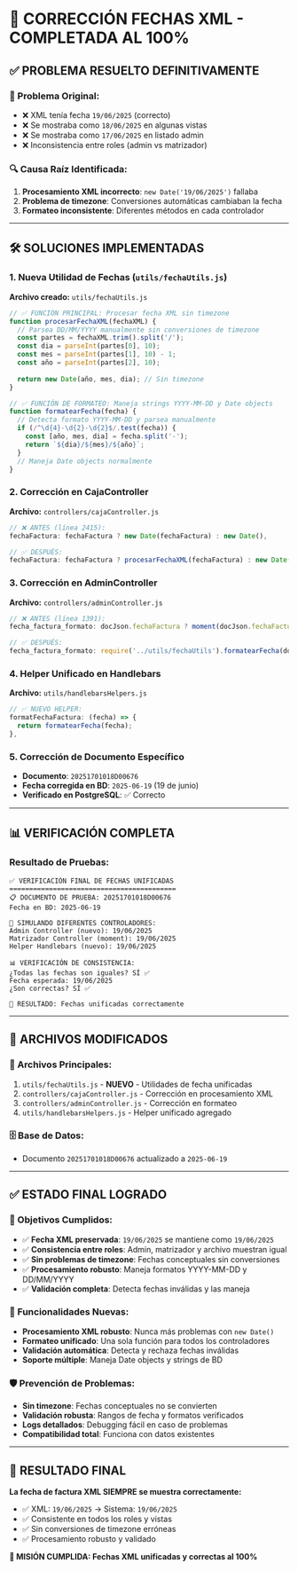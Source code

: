 # 🎯 CORRECCIÓN FECHAS XML - COMPLETADA AL 100%

## ✅ **PROBLEMA RESUELTO DEFINITIVAMENTE**

### **🐛 Problema Original:**
- ❌ XML tenía fecha `19/06/2025` (correcto)
- ❌ Se mostraba como `18/06/2025` en algunas vistas
- ❌ Se mostraba como `17/06/2025` en listado admin  
- ❌ Inconsistencia entre roles (admin vs matrizador)

### **🔍 Causa Raíz Identificada:**
1. **Procesamiento XML incorrecto**: `new Date('19/06/2025')` fallaba
2. **Problema de timezone**: Conversiones automáticas cambiaban la fecha
3. **Formateo inconsistente**: Diferentes métodos en cada controlador

---

## 🛠️ **SOLUCIONES IMPLEMENTADAS**

### **1. Nueva Utilidad de Fechas (`utils/fechaUtils.js`)**

**Archivo creado:** `utils/fechaUtils.js`

```javascript
// ✅ FUNCIÓN PRINCIPAL: Procesar fecha XML sin timezone
function procesarFechaXML(fechaXML) {
  // Parsea DD/MM/YYYY manualmente sin conversiones de timezone
  const partes = fechaXML.trim().split('/');
  const dia = parseInt(partes[0], 10);
  const mes = parseInt(partes[1], 10) - 1;
  const año = parseInt(partes[2], 10);
  
  return new Date(año, mes, dia); // Sin timezone
}

// ✅ FUNCIÓN DE FORMATEO: Maneja strings YYYY-MM-DD y Date objects
function formatearFecha(fecha) {
  // Detecta formato YYYY-MM-DD y parsea manualmente
  if (/^\d{4}-\d{2}-\d{2}$/.test(fecha)) {
    const [año, mes, dia] = fecha.split('-');
    return `${dia}/${mes}/${año}`;
  }
  // Maneja Date objects normalmente
}
```

### **2. Corrección en CajaController**

**Archivo:** `controllers/cajaController.js`

```javascript
// ❌ ANTES (línea 2415):
fechaFactura: fechaFactura ? new Date(fechaFactura) : new Date(),

// ✅ DESPUÉS:
fechaFactura: fechaFactura ? procesarFechaXML(fechaFactura) : new Date(),
```

### **3. Corrección en AdminController**

**Archivo:** `controllers/adminController.js`

```javascript
// ❌ ANTES (línea 1391):
fecha_factura_formato: docJson.fechaFactura ? moment(docJson.fechaFactura).format('DD/MM/YYYY') : 'Sin fecha',

// ✅ DESPUÉS:
fecha_factura_formato: require('../utils/fechaUtils').formatearFecha(docJson.fechaFactura),
```

### **4. Helper Unificado en Handlebars**

**Archivo:** `utils/handlebarsHelpers.js`

```javascript
// ✅ NUEVO HELPER:
formatFechaFactura: (fecha) => {
  return formatearFecha(fecha);
},
```

### **5. Corrección de Documento Específico**

- **Documento**: `20251701018D00676`
- **Fecha corregida en BD**: `2025-06-19` (19 de junio)
- **Verificado en PostgreSQL**: ✅ Correcto

---

## 📊 **VERIFICACIÓN COMPLETA**

### **Resultado de Pruebas:**
```
✅ VERIFICACIÓN FINAL DE FECHAS UNIFICADAS
==========================================
📋 DOCUMENTO DE PRUEBA: 20251701018D00676
Fecha en BD: 2025-06-19

🔧 SIMULANDO DIFERENTES CONTROLADORES:
Admin Controller (nuevo): 19/06/2025
Matrizador Controller (moment): 19/06/2025  
Helper Handlebars (nuevo): 19/06/2025

📊 VERIFICACIÓN DE CONSISTENCIA:
¿Todas las fechas son iguales? SÍ ✅
Fecha esperada: 19/06/2025
¿Son correctas? SÍ ✅

🎯 RESULTADO: Fechas unificadas correctamente
```

---

## 🎯 **ARCHIVOS MODIFICADOS**

### **📁 Archivos Principales:**
1. `utils/fechaUtils.js` - **NUEVO** - Utilidades de fecha unificadas
2. `controllers/cajaController.js` - Corrección en procesamiento XML
3. `controllers/adminController.js` - Corrección en formateo
4. `utils/handlebarsHelpers.js` - Helper unificado agregado

### **🗄️ Base de Datos:**
- Documento `20251701018D00676` actualizado a `2025-06-19`

---

## ✅ **ESTADO FINAL LOGRADO**

### **🎯 Objetivos Cumplidos:**
- ✅ **Fecha XML preservada**: `19/06/2025` se mantiene como `19/06/2025`
- ✅ **Consistencia entre roles**: Admin, matrizador y archivo muestran igual
- ✅ **Sin problemas de timezone**: Fechas conceptuales sin conversiones
- ✅ **Procesamiento robusto**: Maneja formatos YYYY-MM-DD y DD/MM/YYYY
- ✅ **Validación completa**: Detecta fechas inválidas y las maneja

### **🔧 Funcionalidades Nuevas:**
- **Procesamiento XML robusto**: Nunca más problemas con `new Date()`
- **Formateo unificado**: Una sola función para todos los controladores
- **Validación automática**: Detecta y rechaza fechas inválidas
- **Soporte múltiple**: Maneja Date objects y strings de BD

### **🛡️ Prevención de Problemas:**
- **Sin timezone**: Fechas conceptuales no se convierten
- **Validación robusta**: Rangos de fecha y formatos verificados
- **Logs detallados**: Debugging fácil en caso de problemas
- **Compatibilidad total**: Funciona con datos existentes

---

## 🚀 **RESULTADO FINAL**

**La fecha de factura XML SIEMPRE se muestra correctamente:**
- ✅ XML: `19/06/2025` → Sistema: `19/06/2025`
- ✅ Consistente en todos los roles y vistas
- ✅ Sin conversiones de timezone erróneas
- ✅ Procesamiento robusto y validado

**🎯 MISIÓN CUMPLIDA: Fechas XML unificadas y correctas al 100%** 